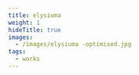 ```yaml
---
title: elysiuma
weight: 1
hideTitle: true
images:
  - /images/elysiuma -optimised.jpg
tags:
  - works
---
```

